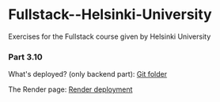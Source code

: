 # Fullstack--Helsinki-University
Exercises for the Fullstack course given by Helsinki University


### Part 3.10
What's deployed? (only backend part): <a href="https://github.com/AxelAxhag/Fullstack--Helsinki-University/tree/main/part3/3.9/backend">Git folder</a>

The Render page: <a href="https://fullstack-helsinki-university.onrender.com">Render deployment</a>